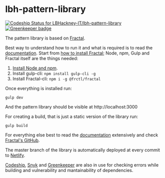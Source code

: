 # lbh-pattern-library

[ ![Codeship Status for LBHackney-IT/lbh-pattern-library](https://app.codeship.com/projects/4a881f30-814c-0136-409f-6ef3b406e826/status?branch=master)](https://app.codeship.com/projects/301692)
 [![Greenkeeper badge](https://badges.greenkeeper.io/LBHackney-IT/lbh-pattern-library.svg?token=aeaf15d91330ee168acb79319c49ccd0e967af460a908c5c57940d566fa14ead&ts=1534255836760)](https://greenkeeper.io/)

The pattern library is based on [Fractal](http://fractal.build).

Best way to understand how to run it and what is required is to read the [documentation](http://fractal.build/guide). Start from [how to install Fractal](http://fractal.build/guide/installation); Node, npm, Gulp and Fractal itself are the things needed:

1. [Install Node and npm](https://docs.npmjs.com/getting-started/installing-node#install-npm--manage-npm-versions).
2. Install gulp-cli: `npm install gulp-cli -g`
3. Install Fractal-cli: `npm i -g @frctl/fractal`

Once everything is installed run:
```
gulp dev
```
And the pattern library should be visible at http://localhost:3000


For creating a build, that is just a static version of the library run:
```
gulp build
```
For everything else best to read the [documentation](http://fractal.build/guide) extensively and check [Fractal's GitHub](https://github.com/frctl/fractal).

The master branch of the library is automatically deployed at every commit to [Netlify](https://lbh-pattern-library.netlify.com).

[Codeship](https://snyk.io/), [Snyk](https://snyk.io/) and [Greenkeeper](https://greenkeeper.io/) are also in use for checking errors while building and vulnerability and mantainability of dependencies.

